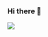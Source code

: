 ### Hi there 👋

<div>
  <!-- <img height="180em" src="https://github-readme-stats.vercel.app/api?username=petlou&show_icons=true&theme=darcula&include_all_commits=true&count_private=true" /> -->
  <img src="https://github-readme-stats.vercel.app/api/top-langs/?username=petlou&layout=compact&langs_count=5&theme=darcula" />
</div>

<!--
**petlou/petlou** is a ✨ _special_ ✨ repository because its `README.md` (this file) appears on your GitHub profile.

Here are some ideas to get you started:

- 🔭 I’m currently working on ...
- 🌱 I’m currently learning ...
- 👯 I’m looking to collaborate on ...
- 🤔 I’m looking for help with ...
- 💬 Ask me about ...
- 📫 How to reach me: ...
- 😄 Pronouns: ...
- ⚡ Fun fact: ...
-->

